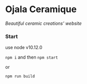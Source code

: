 # Ojala Ceramique
_Beautiful ceramic creations' website_

### Start
use node v10.12.0

`npm i` and then `npm start`

or

`npm run build`